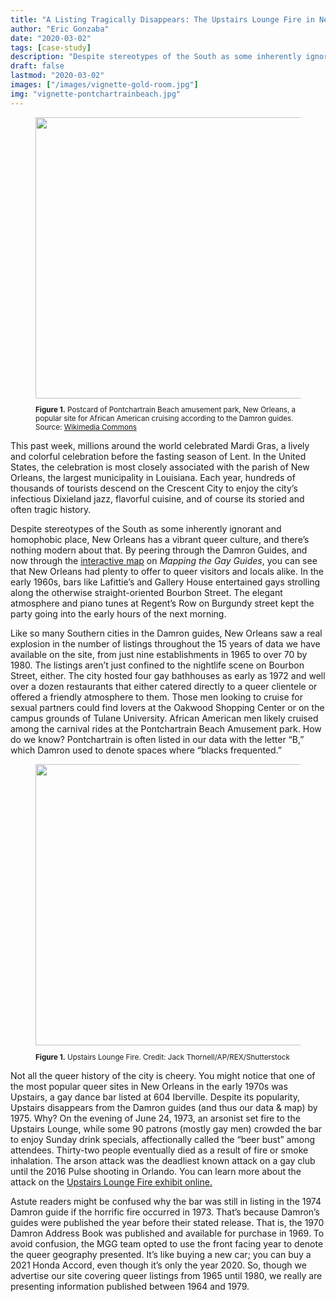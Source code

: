 ```yaml
---
title: "A Listing Tragically Disappears: The Upstairs Lounge Fire in New Orleans"
author: "Eric Gonzaba"
date: "2020-03-02"
tags: [case-study]
description: "Despite stereotypes of the South as some inherently ignorant and homophobic place, New Orleans has a vibrant queer culture, and there’s nothing modern about that."
draft: false
lastmod: "2020-03-02"
images: ["/images/vignette-gold-room.jpg"]
img: "vignette-pontchartrainbeach.jpg"
---
```


<figure>
<img src="/images/vignette-pontchartrainbeach.jpg" class="image-right" style="width: 450px;">
<figcaption class="caption-right alert-secondary" role="alert" style="width:450px;"><small><p><b>Figure 1.</b> Postcard of Pontchartrain Beach amusement park, New Orleans, a popular site for African American cruising according to the Damron guides. Source: <a href="https://commons.wikimedia.org/wiki/File:Pontchartrain_Beach_Laff_in_the_Dark.jpg"> Wikimedia Commons</a></p></small></figcaption>
</figure>

This past week, millions around the world celebrated Mardi Gras, a lively and colorful celebration before the fasting season of Lent. In the United States, the celebration is most closely associated with the parish of New Orleans, the largest municipality in Louisiana. Each year, hundreds of thousands of tourists descend on the Crescent City to enjoy the city’s infectious Dixieland jazz, flavorful cuisine, and of course its storied and often tragic history.

Despite stereotypes of the South as some inherently ignorant and homophobic place, New Orleans has a vibrant queer culture, and there’s nothing modern about that. By peering through the Damron Guides, and now through the [interactive map](/map) on _Mapping the Gay Guides_, you can see that New Orleans had plenty to offer to queer visitors and locals alike. In the early 1960s, bars like Lafittie’s and Gallery House entertained gays strolling along the otherwise straight-oriented Bourbon Street. The elegant atmosphere and piano tunes at Regent’s Row on Burgundy street kept the party going into the early hours of the next morning.

Like so many Southern cities in the Damron guides, New Orleans saw a real explosion in the number of listings throughout the 15 years of data we have available on the site, from just nine establishments in 1965 to over 70 by 1980. The listings aren’t just confined to the nightlife scene on Bourbon Street, either. The city hosted four gay bathhouses as early as 1972 and well over a dozen restaurants that either catered directly to a queer clientele or offered a friendly atmosphere to them. Those men looking to cruise for sexual partners could find lovers at the Oakwood Shopping Center or on the campus grounds of Tulane University. African American men likely cruised among the carnival rides at the Pontchartrain Beach Amusement park. How do we know? Pontchartrain is often listed in our data with the letter “B,” which Damron used to denote spaces where “blacks frequented.”

<figure>
<img src="/images/vignette-upstairs-lounge-fire.jpg" class="image-left" style="width: 450px;">
<figcaption class="caption-left alert-secondary" role="alert" style="width:450px;"><small><p><b>Figure 1.</b> Upstairs Lounge Fire. Credit: Jack Thornell/AP/REX/Shutterstock</p></small></figcaption>
</figure>

Not all the queer history of the city is cheery. You might notice that one of the most popular queer sites in New Orleans in the early 1970s was Upstairs, a gay dance bar listed at 604 Iberville. Despite its popularity, Upstairs disappears from the Damron guides (and thus our data & map) by 1975. Why?  On the evening of June 24, 1973, an arsonist set fire to the Upstairs Lounge, while some 90 patrons (mostly gay men) crowded the bar to enjoy Sunday drink specials, affectionally called the “beer bust” among attendees. Thirty-two people eventually died as a result of fire or smoke inhalation. The arson attack was the deadliest known attack on a gay club until the 2016 Pulse shooting in Orlando. You can learn more about the attack on the [Upstairs Lounge Fire exhibit online.](https://exhibits.lgbtran.org/exhibits/show/upstairs-lounge-fire)

Astute readers might be confused why the bar was still in listing in the 1974 Damron guide if the horrific fire occurred in 1973. That’s because Damron’s guides were published the year before their stated release. That is, the 1970 Damron Address Book was published and available for purchase in 1969. To avoid confusion, the MGG team opted to use the front facing year to denote the queer geography presented. It’s like buying a new car; you can buy a 2021 Honda Accord, even though it’s only the year 2020. So, though we advertise our site covering queer listings from 1965 until 1980, we really are presenting information published between 1964 and 1979.
